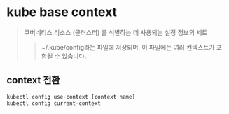 # kube base context

> 쿠버네티스 리소스 (클러스터) 를 식별하는 데 사용되는 설정 정보의 세트
>
> > ~/.kube/config라는 파일에 저장되며, 이 파일에는 여러 컨텍스트가 포함될 수 있습니다.

## context 전환

```sh
kubectl config use-context [context name]
kubectl config current-context
```
